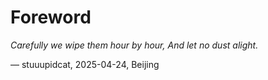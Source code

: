 # Foreword

_Carefully we wipe them hour by hour, And let no dust alight._

— stuuupidcat, 2025-04-24, Beijing
